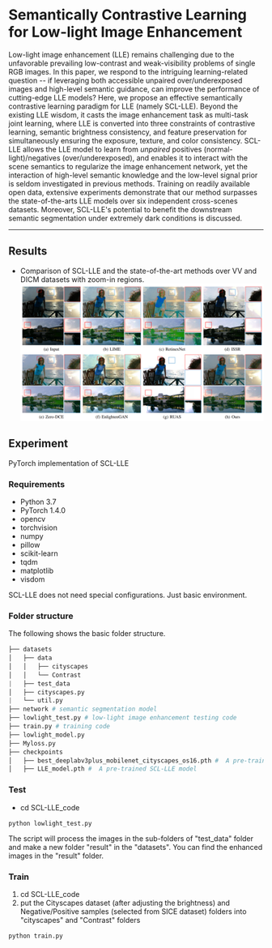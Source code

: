 # Semantically Contrastive Learning for Low-light Image Enhancement

Low-light image enhancement (LLE) remains challenging due to the unfavorable prevailing low-contrast and weak-visibility problems of single RGB images. In this paper, we respond to the intriguing learning-related question -- if leveraging both accessible unpaired over/underexposed images and high-level semantic guidance, can improve the performance of cutting-edge LLE models? Here, we propose an effective semantically contrastive learning paradigm for LLE (namely SCL-LLE). Beyond the existing LLE wisdom, it casts the image enhancement task as multi-task joint learning, where LLE is converted into three constraints of contrastive learning, semantic brightness consistency, and feature preservation for simultaneously ensuring the exposure, texture, and color consistency. SCL-LLE allows the LLE model to learn from *unpaired* positives (normal-light)/negatives (over/underexposed), and enables it to interact with the scene semantics to regularize the image enhancement network, yet the interaction of high-level semantic knowledge and the low-level signal prior is seldom investigated in previous methods. Training on readily available open data, extensive experiments demonstrate that our method surpasses the state-of-the-arts LLE models over six independent cross-scenes datasets. Moreover, SCL-LLE's potential to benefit the downstream semantic segmentation under extremely dark conditions is discussed.

****

## Results
- Comparison of SCL-LLE and the state-of-the-art methods over VV and DICM datasets with zoom-in regions.
  ![image-20210907163635797](.\VQ.png)

## Experiment

PyTorch implementation of SCL-LLE

### Requirements

- Python 3.7 
- PyTorch 1.4.0
- opencv
- torchvision 
- numpy 
- pillow 
- scikit-learn 
- tqdm 
- matplotlib 
- visdom 

SCL-LLE does not need special configurations. Just basic environment.

### Folder structure

The following shows the basic folder structure.
```python
├── datasets
│   ├── data
│   │   ├── cityscapes
│   │   └── Contrast
|   ├── test_data
│   ├── cityscapes.py
|   └── util.py
├── network # semantic segmentation model
├── lowlight_test.py # low-light image enhancement testing code
├── train.py # training code
├── lowlight_model.py
├── Myloss.py
├── checkpoints
│   ├── best_deeplabv3plus_mobilenet_cityscapes_os16.pth #  A pre-trained semantic segmentation model
│   ├── LLE_model.pth #  A pre-trained SCL-LLE model
```

### Test

- cd SCL-LLE_code


```
python lowlight_test.py
```

The script will process the images in the sub-folders of "test_data" folder and make a new folder "result" in the "datasets". You can find the enhanced images in the "result" folder.

### Train

1. cd SCL-LLE_code
2. put the  Cityscapes dataset (after adjusting the brightness) and Negative/Positive samples (selected from SICE dataset) folders into "cityscapes"  and "Contrast" folders


```
python train.py
```

